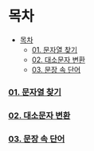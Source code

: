 # 목차
- [목차](#목차)
    - [01. 문자열 찾기](#01-문자열-찾기)
    - [02. 대소문자 변환](#02-대소문자-변환)
    - [03. 문장 속 단어](#03-문장-속-단어)



### [01. 문자열 찾기](1-01.java)
### [02. 대소문자 변환](1-02.java)
### [03. 문장 속 단어](1-03.java)
